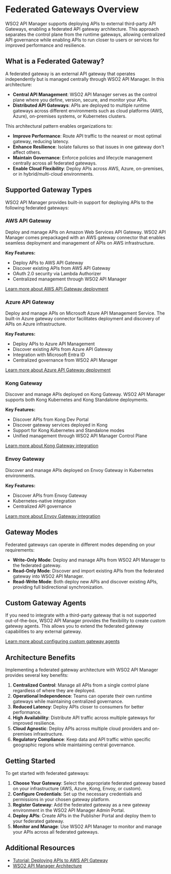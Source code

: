 # Federated Gateways Overview

WSO2 API Manager supports deploying APIs to external third-party API Gateways, enabling a federated API gateway architecture. This approach separates the control plane from the runtime gateways, allowing centralized API governance while enabling APIs to run closer to users or services for improved performance and resilience.

## What is a Federated Gateway?

A federated gateway is an external API gateway that operates independently but is managed centrally through WSO2 API Manager. In this architecture:

- **Central API Management**: WSO2 API Manager serves as the control plane where you define, version, secure, and monitor your APIs.
- **Distributed API Gateways**: APIs are deployed to multiple runtime gateways across different environments such as cloud platforms (AWS, Azure), on-premises systems, or Kubernetes clusters.

This architectural pattern enables organizations to:

- **Improve Performance**: Route API traffic to the nearest or most optimal gateway, reducing latency.
- **Enhance Resilience**: Isolate failures so that issues in one gateway don't affect others.
- **Maintain Governance**: Enforce policies and lifecycle management centrally across all federated gateways.
- **Enable Cloud Flexibility**: Deploy APIs across AWS, Azure, on-premises, or in hybrid/multi-cloud environments.

## Supported Gateway Types

WSO2 API Manager provides built-in support for deploying APIs to the following federated gateways:

### AWS API Gateway
Deploy and manage APIs on Amazon Web Services API Gateway. WSO2 API Manager comes prepackaged with an AWS gateway connector that enables seamless deployment and management of APIs on AWS infrastructure.

**Key Features:**
- Deploy APIs to AWS API Gateway
- Discover existing APIs from AWS API Gateway
- OAuth 2.0 security via Lambda Authorizer
- Centralized management through WSO2 API Manager

[Learn more about AWS API Gateway deployment]({{base_path}}/manage-apis/deploy-and-publish/federated-gateways/aws/deploy-on-aws-api-gateway/)

### Azure API Gateway
Deploy and manage APIs on Microsoft Azure API Management Service. The built-in Azure gateway connector facilitates deployment and discovery of APIs on Azure infrastructure.

**Key Features:**
- Deploy APIs to Azure API Management
- Discover existing APIs from Azure API Gateway
- Integration with Microsoft Entra ID
- Centralized governance from WSO2 API Manager

[Learn more about Azure API Gateway deployment]({{base_path}}/deploy-and-publish/federated-gateways/azure/deploy-on-azure-api-gateway/)

### Kong Gateway
Discover and manage APIs deployed on Kong Gateway. WSO2 API Manager supports both Kong Kubernetes and Kong Standalone deployments.

**Key Features:**
- Discover APIs from Kong Dev Portal
- Discover gateway services deployed in Kong
- Support for Kong Kubernetes and Standalone modes
- Unified management through WSO2 API Manager Control Plane

[Learn more about Kong Gateway integration]({{base_path}}/manage-apis/deploy-and-publish/federated-gateways/kong/kong-standalone/discover-apis-on-kong-gateway/)

### Envoy Gateway
Discover and manage APIs deployed on Envoy Gateway in Kubernetes environments. 

**Key Features:**
- Discover APIs from Envoy Gateway
- Kubernetes-native integration
- Centralized API governance

[Learn more about Envoy Gateway integration]({{base_path}}/manage-apis/deploy-and-publish/federated-gateways/EnvoyGateway/eg-k8s/discover-apis-on-eg-gateway-in-kubernetes/)

## Gateway Modes

Federated gateways can operate in different modes depending on your requirements:

- **Write-Only Mode**: Deploy and manage APIs from WSO2 API Manager to the federated gateway.
- **Read-Only Mode**: Discover and import existing APIs from the federated gateway into WSO2 API Manager.
- **Read-Write Mode**: Both deploy new APIs and discover existing APIs, providing full bidirectional synchronization.

## Custom Gateway Agents

If you need to integrate with a third-party gateway that is not supported out-of-the-box, WSO2 API Manager provides the flexibility to create custom gateway agents. This allows you to extend the federated gateway capabilities to any external gateway.

[Learn more about configuring custom gateway agents]({{base_path}}/manage-apis/deploy-and-publish/federated-gateways/configure-custom-gateway-agent/)

## Architecture Benefits

Implementing a federated gateway architecture with WSO2 API Manager provides several key benefits:

1. **Centralized Control**: Manage all APIs from a single control plane regardless of where they are deployed.
2. **Operational Independence**: Teams can operate their own runtime gateways while maintaining centralized governance.
3. **Reduced Latency**: Deploy APIs closer to consumers for better performance.
4. **High Availability**: Distribute API traffic across multiple gateways for improved resilience.
5. **Cloud Agnostic**: Deploy APIs across multiple cloud providers and on-premises infrastructure.
6. **Regulatory Compliance**: Keep data and API traffic within specific geographic regions while maintaining central governance.

## Getting Started

To get started with federated gateways:

1. **Choose Your Gateway**: Select the appropriate federated gateway based on your infrastructure (AWS, Azure, Kong, Envoy, or custom).
2. **Configure Credentials**: Set up the necessary credentials and permissions in your chosen gateway platform.
3. **Register Gateway**: Add the federated gateway as a new gateway environment in the WSO2 API Manager Admin Portal.
4. **Deploy APIs**: Create APIs in the Publisher Portal and deploy them to your federated gateway.
5. **Monitor and Manage**: Use WSO2 API Manager to monitor and manage your APIs across all federated gateways.

## Additional Resources

- [Tutorial: Deploying APIs to AWS API Gateway]({{base_path}}/tutorials/deploying-apis-to-federated-gateways-with-wso2/)
- [WSO2 API Manager Architecture]({{base_path}}/get-started/apim-architecture/)
